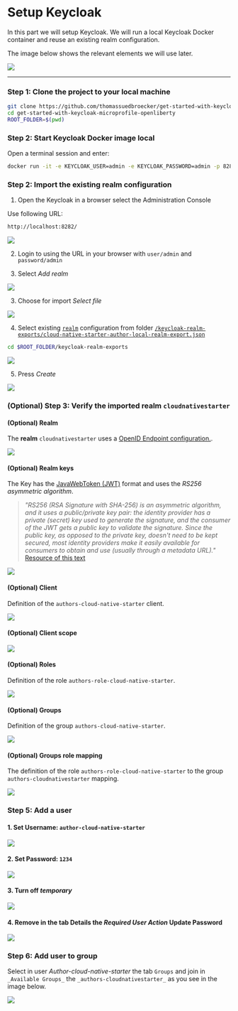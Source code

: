 # Setup Keycloak

In this part we will setup Keycloak. We will run a local Keycloak Docker container and reuse an existing realm configuration.

The image below shows the relevant elements we will use later.

![](../../images/keycloak-content.png)

---

### Step 1: Clone the project to your local machine

```sh
git clone https://github.com/thomassuedbroecker/get-started-with-keycloak-microprofile-openliberty.git
cd get-started-with-keycloak-microprofile-openliberty
ROOT_FOLDER=$(pwd)
```

### Step 2: Start Keycloak Docker image local

Open a terminal session and enter:

```sh
docker run -it -e KEYCLOAK_USER=admin -e KEYCLOAK_PASSWORD=admin -p 8282:8080 jboss/keycloak:9.0.2
```
### Step 2: Import the existing realm configuration

1. Open the Keycloak in a browser select the Administration Console

Use following URL:

```sh
http://localhost:8282/
```

![](../../images/keycloak-setup-01.png)

2. Login to using the URL in your browser with `user/admin` and `password/admin`

3. Select _Add realm_

![](../../images/keycloak-setup-02.png)

3. Choose for import _Select file_

![](../../images/keycloak-setup-03.png)

4. Select existing [`realm`](https://en.wikipedia.org/wiki/Realm) configuration from folder [`/keycloak-realm-exports/cloud-native-starter-author-local-realm-export.json`](https://github.com/thomassuedbroecker/get-started-with-keycloak-microprofile-openliberty/tree/master/keycloak-realm-exports)
 
```sh
cd $ROOT_FOLDER/keycloak-realm-exports
```

![](../../images/keycloak-setup-04.png)

5. Press _Create_

![](../../images/keycloak-setup-05.png)

### (Optional) Step 3: Verify the imported realm `cloudnativestarter`

#### (Optional) Realm 

The **realm** `cloudnativestarter` uses a [OpenID Endpoint configuration.](https://www.keycloak.org/docs/latest/securing_apps/#openid-connect-2).

![](../../images/keycloak-config-01.png)

#### (Optional) Realm keys

The Key has the [JavaWebToken (JWT)](https://en.wikipedia.org/wiki/JSON_Web_Token) format and uses the _RS256 asymmetric algorithm_.

> _"RS256 (RSA Signature with SHA-256) is an asymmetric algorithm, and it uses a public/private key pair: the identity provider has a private (secret) key used to generate the signature, and the consumer of the JWT gets a public key to validate the signature. Since the public key, as opposed to the private key, doesn't need to be kept secured, most identity providers make it easily available for consumers to obtain and use (usually through a metadata URL)."_ [Resource of this text](https://stackoverflow.com/questions/39239051/rs256-vs-hs256-whats-the-difference)

![](../../images/keycloak-config-02.png)

#### (Optional) Client

Definition of the `authors-cloud-native-starter` client.

![](../../images/keycloak-config-03.png)

#### (Optional) Client scope

![](../../images/keycloak-config-04.png)

#### (Optional) Roles

Definition of the role `authors-role-cloud-native-starter`.

![](../../images/keycloak-config-05.png)

#### (Optional) Groups

Definition of the group `authors-cloud-native-starter`.

![](../../images/keycloak-config-06.png)

#### (Optional) Groups role mapping

The definition of the role `authors-role-cloud-native-starter` to the group `authors-cloudnativestarter` mapping.

![](../../images/keycloak-config-07.png)

### Step 5: **Add a user**

#### 1. Set Username: `author-cloud-native-starter`
 
![](../../images/keycloak-setup-07.png)

#### 2. Set Password: `1234`

![](../../images/keycloak-setup-08.png)

#### 3. **Turn off _temporary_**

![](../../images/keycloak-setup-09.png)

#### 4. Remove in the tab Details the _Required User Action_ **Update Password**

![](../../images/keycloak-setup-10.png)

### Step 6: **Add user to group**

Select in user _Author-cloud-native-starter_ the tab `Groups` and join in `_Available Groups_`
the `_authors-cloudnativestarter_` as you see in the image below.

![](../../images/keycloak-setup-11.png)

